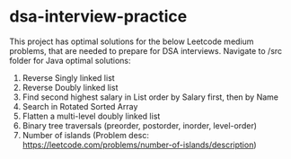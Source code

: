 # dsa-interview-practice
This project has optimal solutions for the below Leetcode medium problems, that are needed to prepare for DSA interviews.
Navigate to /src folder for Java optimal solutions:

1. Reverse Singly linked list
2. Reverse Doubly linked list
3. Find second highest salary in List<Person> order by Salary first, then by Name
4. Search in Rotated Sorted Array
5. Flatten a multi-level doubly linked list
6. Binary tree traversals (preorder, postorder, inorder, level-order)
7. Number of islands (Problem desc: https://leetcode.com/problems/number-of-islands/description)

